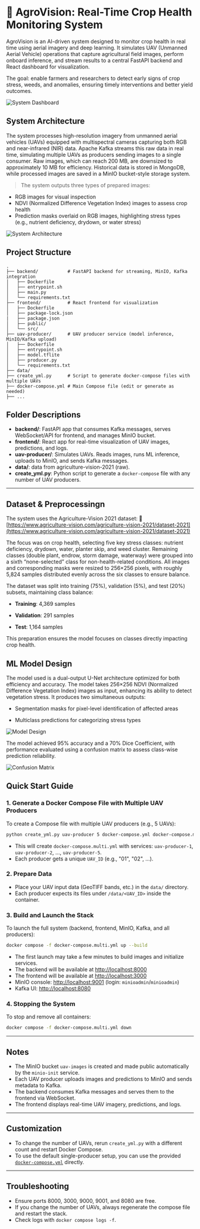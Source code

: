 # 🌾 AgroVision: Real-Time Crop Health Monitoring System

AgroVision is an AI-driven system designed to monitor crop health in real time using aerial imagery and deep learning.
It simulates UAV (Unmanned Aerial Vehicle) operations that capture agricultural field images, perform onboard inference, and stream results to a central FastAPI backend and React dashboard for visualization.

The goal: enable farmers and researchers to detect early signs of crop stress, weeds, and anomalies, ensuring timely interventions and better yield outcomes.

![System Dashboard](https://myoctocat.com/assets/images/base-octocat.svg)

## System Architecture

The system processes high-resolution imagery from unmanned aerial vehicles (UAVs) equipped with multispectral cameras capturing both RGB and near-infrared (NIR) data. Apache Kafka streams this raw data in real time, simulating multiple UAVs as producers sending images to a single consumer. Raw images, which can reach 200 MB, are downsized to approximately 10 MB for efficiency. Historical data is stored in MongoDB, while processed images are saved in a MinIO bucket-style storage system.

> The system outputs three types of prepared images:

- RGB images for visual inspection
- NDVI (Normalized Difference Vegetation Index) images to assess crop health
- Prediction masks overlaid on RGB images, highlighting stress types (e.g., nutrient deficiency, drydown, or water stress)

![System Architecture](https://myoctocat.com/assets/images/base-octocat.svg)

## Project Structure

```
.
├── backend/           # FastAPI backend for streaming, MinIO, Kafka integration
│   ├── Dockerfile
│   ├── entrypoint.sh
│   ├── main.py
│   └── requirements.txt
├── frontend/          # React frontend for visualization
│   ├── Dockerfile
│   ├── package-lock.json
|   ├── package.json
│   ├── public/
│   └── src/
├── uav-producer/      # UAV producer service (model inference, MinIO/Kafka upload)
│   ├── Dockerfile
│   ├── entrypoint.sh
│   ├── model.tflite
│   ├── producer.py
│   └── requirements.txt
├── data/
├── create_yml.py      # Script to generate docker-compose files with multiple UAVs
├── docker-compose.yml # Main Compose file (edit or generate as needed)
├── ...
```

## Folder Descriptions

- **backend/**: FastAPI app that consumes Kafka messages, serves WebSocket/API for frontend, and manages MinIO bucket.
- **frontend/**: React app for real-time visualization of UAV images, predictions, and logs.
- **uav-producer/**: Simulates UAVs. Reads images, runs ML inference, uploads to MinIO, and sends Kafka messages.
- **data/**: data from agriculture-vision-2021 (raw).
- **create_yml.py**: Python script to generate a `docker-compose` file with any number of UAV producers.

---

## Dataset & Preprocessingn
The system uses the Agriculture-Vision 2021 dataset:
🔗 [https://www.agriculture-vision.com/agriculture-vision-2021/dataset-2021](https://www.agriculture-vision.com/agriculture-vision-2021/dataset-2021)

The focus was on crop health, selecting five key stress classes: nutrient deficiency, drydown, water, planter skip, and weed cluster. Remaining classes (double plant, endrow, storm damage, waterway) were grouped into a sixth “none-selected” class for non-health-related conditions. All images and corresponding masks were resized to 256×256 pixels, with roughly 5,824 samples distributed evenly across the six classes to ensure balance.

The dataset was split into training (75%), validation (5%), and test (20%) subsets, maintaining class balance:

- **Training**: 4,369 samples

- **Validation**: 291 samples

- **Test**: 1,164 samples

This preparation ensures the model focuses on classes directly impacting crop health.

## ML Model Design

The model used is a dual-output U-Net architecture optimized for both efficiency and accuracy. The model takes 256×256 NDVI (Normalized Difference Vegetation Index) images as input, enhancing its ability to detect vegetation stress. It produces two simultaneous outputs:

- Segmentation masks for pixel-level identification of affected areas

- Multiclass predictions for categorizing stress types

![Model Design](https://myoctocat.com/assets/images/base-octocat.svg)

The model achieved 95% accuracy and a 70% Dice Coefficient, with performance evaluated using a confusion matrix to assess class-wise prediction reliability.

![Confusion Matrix](https://myoctocat.com/assets/images/base-octocat.svg)

## Quick Start Guide

### 1. Generate a Docker Compose File with Multiple UAV Producers

To create a Compose file with multiple UAV producers (e.g., 5 UAVs):

```sh
python create_yml.py uav-producer 5 docker-compose.yml docker-compose.multi.yml
```

- This will create `docker-compose.multi.yml` with services: `uav-producer-1`, `uav-producer-2`, ..., `uav-producer-5`.
- Each producer gets a unique `UAV_ID` (e.g., "01", "02", ...).

### 2. Prepare Data

- Place your UAV input data (GeoTIFF bands, etc.) in the `data/` directory.
- Each producer expects its files under `/data/<UAV_ID>` inside the container.

### 3. Build and Launch the Stack

To launch the full system (backend, frontend, MinIO, Kafka, and all producers):

```sh
docker compose -f docker-compose.multi.yml up --build
```

- The first launch may take a few minutes to build images and initialize services.
- The backend will be available at [http://localhost:8000](http://localhost:8000)
- The frontend will be available at [http://localhost:3000](http://localhost:3000)
- MinIO console: [http://localhost:9001](http://localhost:9001) (login: `minioadmin`/`minioadmin`)
- Kafka UI: [http://localhost:8080](http://localhost:8080)

### 4. Stopping the System

To stop and remove all containers:

```sh
docker compose -f docker-compose.multi.yml down
```

---

## Notes

- The MinIO bucket `uav-images` is created and made public automatically by the `minio-init` service.
- Each UAV producer uploads images and predictions to MinIO and sends metadata to Kafka.
- The backend consumes Kafka messages and serves them to the frontend via WebSocket.
- The frontend displays real-time UAV imagery, predictions, and logs.

---

## Customization

- To change the number of UAVs, rerun `create_yml.py` with a different count and restart Docker Compose.
- To use the default single-producer setup, you can use the provided [`docker-compose.yml`](docker-compose.yml) directly.

---

## Troubleshooting

- Ensure ports 8000, 3000, 9000, 9001, and 8080 are free.
- If you change the number of UAVs, always regenerate the compose file and restart the stack.
- Check logs with `docker compose logs -f`.
